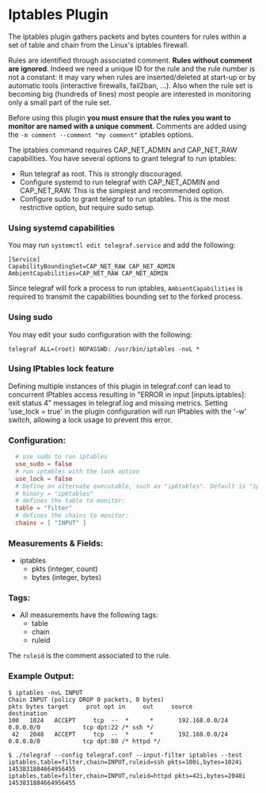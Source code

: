 # Iptables Plugin

The iptables plugin gathers packets and bytes counters for rules within a set of table and chain from the Linux's iptables firewall.

Rules are identified through associated comment. **Rules without comment are ignored**.
Indeed we need a unique ID for the rule and the rule number is not a constant: it may vary when rules are inserted/deleted at start-up or by automatic tools (interactive firewalls, fail2ban, ...).
Also when the rule set is becoming big (hundreds of lines) most people are interested in monitoring only a small part of the rule set.

Before using this plugin **you must ensure that the rules you want to monitor are named with a unique comment**. Comments are added using the `-m comment --comment "my comment"` iptables options.

The iptables command requires CAP_NET_ADMIN and CAP_NET_RAW capabilities. You have several options to grant telegraf to run iptables:

* Run telegraf as root. This is strongly discouraged.
* Configure systemd to run telegraf with CAP_NET_ADMIN and CAP_NET_RAW. This is the simplest and recommended option.
* Configure sudo to grant telegraf to run iptables. This is the most restrictive option, but require sudo setup.

### Using systemd capabilities

You may run `systemctl edit telegraf.service` and add the following:

```
[Service]
CapabilityBoundingSet=CAP_NET_RAW CAP_NET_ADMIN
AmbientCapabilities=CAP_NET_RAW CAP_NET_ADMIN
```

Since telegraf will fork a process to run iptables, `AmbientCapabilities` is required to transmit the capabilities bounding set to the forked process.

### Using sudo

You may edit your sudo configuration with the following:

```sudo
telegraf ALL=(root) NOPASSWD: /usr/bin/iptables -nvL *
```

### Using IPtables lock feature

Defining multiple instances of this plugin in telegraf.conf can lead to concurrent IPtables access resulting in "ERROR in input [inputs.iptables]: exit status 4" messages in telegraf.log and missing metrics. Setting 'use_lock = true' in the plugin configuration will run IPtables with the '-w' switch, allowing a lock usage to prevent this error.

### Configuration:

```toml
  # use sudo to run iptables
  use_sudo = false
  # run iptables with the lock option
  use_lock = false
  # Define an alternate executable, such as "ip6tables". Default is "iptables".
  # binary = "ip6tables"
  # defines the table to monitor:
  table = "filter"
  # defines the chains to monitor:
  chains = [ "INPUT" ]
```

### Measurements & Fields:


- iptables
    - pkts (integer, count)
    - bytes (integer, bytes)

### Tags:

- All measurements have the following tags:
    - table
    - chain
    - ruleid

The `ruleid` is the comment associated to the rule.

### Example Output:

```
$ iptables -nvL INPUT
Chain INPUT (policy DROP 0 packets, 0 bytes)
pkts bytes target     prot opt in     out     source               destination
100   1024   ACCEPT     tcp  --  *      *       192.168.0.0/24       0.0.0.0/0            tcp dpt:22 /* ssh */
 42   2048   ACCEPT     tcp  --  *      *       192.168.0.0/24       0.0.0.0/0            tcp dpt:80 /* httpd */
```

```
$ ./telegraf --config telegraf.conf --input-filter iptables --test
iptables,table=filter,chain=INPUT,ruleid=ssh pkts=100i,bytes=1024i 1453831884664956455
iptables,table=filter,chain=INPUT,ruleid=httpd pkts=42i,bytes=2048i 1453831884664956455
```
